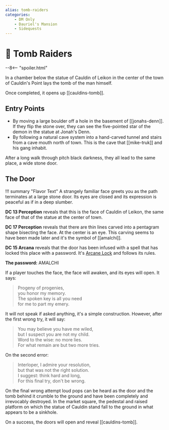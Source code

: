 ```yaml
---
alias: tomb-raiders
categories:
    - DM Only
    - Dauriel's Mansion
    - Sidequests
---
```

# 🔐 Tomb Raiders

--8<-- "spoiler.html"

In a chamber below the statue of Cauldin of Leikon in the center of the town of Cauldin's Point lays the tomb of the man himself.

Once completed, it opens up [[cauldins-tomb]].

## Entry Points

* By moving a large boulder off a hole in the basement of [[jonahs-denn]]. If they flip the stone over, they can see the five-pointed star of the demon in the statue at Jonah's Denn.
* By following a natural cave system into a hand-carved tunnel and stairs from a cave mouth north of town. This is the cave that [[mike-truk]] and his gang inhabit.

After a long walk through pitch black darkness, they all lead to the same place, a wide stone door.

## The Door

!!! summary "Flavor Text"
    A strangely familiar face greets you as the path terminates at a large stone door. Its eyes are closed and its expression is peaceful as if in a deep slumber.

**DC 13 Perception** reveals that this is the face of Cauldin of Leikon, the same face of that of the statue at the center of town.

**DC 17 Perception** reveals that there are thin lines carved into a pentagram shape bisecting the face. At the center is an eye. This carving seems to have been made later and it's the symbol of [[amalchi]].

**DC 15 Arcana** reveals that the door has been infused with a spell that has locked this place with a password. It's [Arcane Lock](https://roll20.net/compendium/dnd5e/Arcane%20Lock) and follows its rules.

**The password:** AMALCHI

If a player touches the face, the face will awaken, and its eyes will open. It says:

> Progeny of progenies,  
> you honor my memory.  
> The spoken key is all you need  
> for me to part my emery.

It will not speak if asked anything, it's a simple construction. However, after the first wrong try, it will say:

> You may believe you have me wiled,  
> but I suspect you are not my child.  
> Word to the wise: no more lies.  
> For what remain are but two more tries.

On the second error:

> Interloper, I admire your resolution,  
> but that was not the right solution.  
> I suggest: think hard and long,  
> For this final try, don't be wrong.

On the final wrong attempt loud pops can be heard as the door and the tomb behind it crumble to the ground and have been completely and irrevocably destroyed. In the market square, the pedestal and raised platform on which the statue of Cauldin stand fall to the ground in what appears to be a sinkhole.

On a success, the doors will open and reveal [[cauldins-tomb]].
